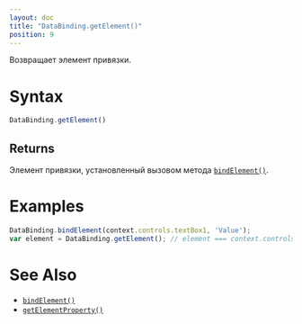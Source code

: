 ```yaml
---
layout: doc
title: "DataBinding.getElement()"
position: 9
---
```


Возвращает элемент привязки.

# Syntax

```js
DataBinding.getElement()
```

## Returns

Элемент привязки, установленный вызовом метода [`bindElement()`](../DataBinding.bindElement/).

# Examples

```js
DataBinding.bindElement(context.controls.textBox1, 'Value');
var element = DataBinding.getElement(); // element === context.controls.textBox1
```

# See Also

* [`bindElement()`](../DataBinding.bindElement/)
* [`getElementProperty()`](../DataBinding.getElementProperty/)
